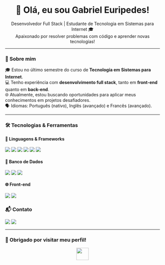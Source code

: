<h1 align="center">👋 Olá, eu sou Gabriel Euripedes!</h1>

<p align="center">
  Desenvolvedor Full Stack | Estudante de Tecnologia em Sistemas para Internet 🎓<br>
  Apaixonado por resolver problemas com código e aprender novas tecnologias!
</p>

---

### 🚀 Sobre mim

🎓 Estou no último semestre do curso de **Tecnologia em Sistemas para Internet**.<br>
💻 Tenho experiência com **desenvolvimento full stack**, tanto em **front-end** quanto em **back-end**.<br>
🌐 Atualmente, estou buscando oportunidades para aplicar meus conhecimentos em projetos desafiadores.<br>
🗣️ Idiomas: Português (nativo), Inglês (avançado) e Francês (avançado).<br>

---

### 🛠️ Tecnologias & Ferramentas

#### 📌 Linguagens & Frameworks
<p align="left">
  <img src="https://img.shields.io/badge/Java-%23ED8B00?style=for-the-badge&logo=java&logoColor=white"/>
  <img src="https://img.shields.io/badge/Javascript-%23F7DF1E?style=for-the-badge&logo=javascript&logoColor=black"/>
  <img src="https://img.shields.io/badge/React-%2361DAFB?style=for-the-badge&logo=react&logoColor=black"/>
  <img src="https://img.shields.io/badge/React_Native-%2300D8FF?style=for-the-badge&logo=react&logoColor=white"/>
  <img src="https://img.shields.io/badge/Node.js-%23339933?style=for-the-badge&logo=node.js&logoColor=white"/>
  <img src="https://img.shields.io/badge/Spring-%236DB33F?style=for-the-badge&logo=spring&logoColor=white"/>
</p>

#### 💾 Banco de Dados
<p align="left">
  <img src="https://img.shields.io/badge/MySQL-%234479A1?style=for-the-badge&logo=mysql&logoColor=white"/>
  <img src="https://img.shields.io/badge/PostgreSQL-%23336791?style=for-the-badge&logo=postgresql&logoColor=white"/>
  <img src="https://img.shields.io/badge/MongoDB-%2347A248?style=for-the-badge&logo=mongodb&logoColor=white"/>
</p>

#### 🌐 Front-end
<p align="left">
  <img src="https://img.shields.io/badge/HTML5-%23E34F26?style=for-the-badge&logo=html5&logoColor=white"/>
  <img src="https://img.shields.io/badge/CSS3-%231572B6?style=for-the-badge&logo=css3&logoColor=white"/>
</p>

### 📬 Contato

<p align="left">
  <a href="mailto:gabrieldu1180@gmail.com"><img src="https://img.shields.io/badge/Gmail-D14836?style=for-the-badge&logo=gmail&logoColor=white"/></a>
  <a href="https://www.linkedin.com/in/gabriel-euripedes-vieira-correa-381629319/" target="_blank"><img src="https://img.shields.io/badge/LinkedIn-%230077B5?style=for-the-badge&logo=linkedin&logoColor=white"/></a>
</p>

---

### 🙌 Obrigado por visitar meu perfil!

<p align="center">
  <img src="https://media.giphy.com/media/hvRJCLFzcasrR4ia7z/giphy.gif" width="40px">
</p>
